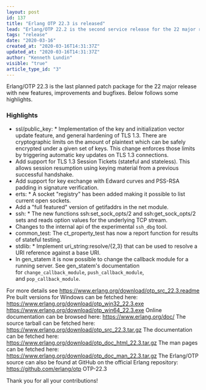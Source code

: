 ```yaml
---
layout: post
id: 137
title: "Erlang OTP 22.3 is released"
lead: "Erlang/OTP 22.2 is the second service release for the 22 major release with mostly bugfixes and improvements"
tags: "release"
date: "2020-03-16"
created_at: "2020-03-16T14:31:37Z"
updated_at: "2020-03-16T14:31:37Z"
author: "Kenneth Lundin"
visible: "true"
article_type_id: "3"
---
```


Erlang/OTP 22.3 is the last planned patch package for the 22 major release with new features, improvements and bugfixes. Below follows some highlights.

### Highlights
* ssl/public_key: * Implementation of the key and initialization vector
 update feature, and general hardening of TLS 1.3.
 There are cryptographic limits on the amount of
 plaintext which can be safely encrypted under a given set of keys.
 This change enforces those limits by triggering
 automatic key updates on TLS 1.3 connections.
* Add support for TLS 1.3 Session Tickets (stateful and
 stateless). This allows session resumption using keying
 material from a previous successful handshake.
* Add support for key exchange with Edward curves and
 PSS-RSA padding in signature verification.
* erts: * A socket "registry" has been added making it possible to list current open sockets.
* Add a "full featured" version of getifaddrs in the net module.
* ssh: * The new functions ssh:set_sock_opts/2 and ssh:get_sock_opts/2 sets and reads option values for
 the underlying TCP stream.
* Changes to the internal api of the experimental `ssh_dbg` tool.
* common_test: The ct_property_test has now a report function for
 results of stateful testing.
* stdlib: * Implement uri_string:resolve/{2,3} that can be used to
 resolve a URI reference against a base URI.
* In gen_statem it is now possible to change the callback
 module for a running server. See gen_statem's
 documentation for `change_callback_module`,
`push_callback_module`, and `pop_callback_module`.

For more details see
<https://www.erlang.org/download/otp_src_22.3.readme>
 Pre built versions for Windows can be fetched here:
<https://www.erlang.org/download/otp_win32_22.3.exe>
<https://www.erlang.org/download/otp_win64_22.3.exe>
 Online documentation can be browsed here:
<https://www.erlang.org/doc/>
 The source tarball can be fetched here:
<https://www.erlang.org/download/otp_src_22.3.tar.gz>
 The documentation can be fetched here:
<https://www.erlang.org/download/otp_doc_html_22.3.tar.gz>
 The man pages can be fetched here:
<https://www.erlang.org/download/otp_doc_man_22.3.tar.gz>
 The Erlang/OTP source can also be found at GitHub on the official Erlang repository:
<https://github.com/erlang/otp>
 OTP-22.3

Thank you for all your contributions!

